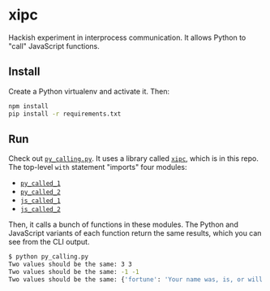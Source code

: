 # xipc

Hackish experiment in interprocess communication.  It allows Python to "call" JavaScript functions.

## Install

Create a Python virtualenv and activate it. Then:

```bash
npm install
pip install -r requirements.txt
```

## Run

Check out [`py_calling.py`](./py_calling.py). It uses a library called [`xipc`](./xipc.py), which is in this repo. The top-level `with` statement "imports" four modules:

- [`py_called_1`](./py_called_1.py)
- [`py_called_2`](./py_called_2.py)
- [`js_called_1`](./js_called_1.js)
- [`js_called_2`](./js_called_2.js)

Then, it calls a bunch of functions in these modules. The Python and JavaScript variants of each function return the same results, which you can see from the CLI output.

```bash
$ python py_calling.py
Two values should be the same: 3 3
Two values should be the same: -1 -1
Two values should be the same: {'fortune': 'Your name was, is, or will be Mike.'} {'fortune': 'Your name was, is, or will be Mike.'}
```